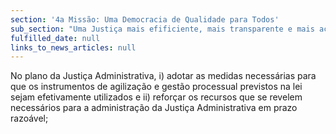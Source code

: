 ```yaml
---
section: '4a Missão: Uma Democracia de Qualidade para Todos'
sub_section: "Uma Justiça mais efificiente, mais transparente e mais acessível"
fulfilled_date: null
links_to_news_articles: null
---
```


No plano da Justiça Administrativa, i) adotar as medidas necessárias para que os instrumentos de agilização e gestão processual previstos na lei sejam efetivamente utilizados e ii) reforçar os recursos que se revelem necessários para a administração da Justiça Administrativa em prazo razoável;